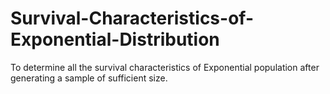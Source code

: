 # Survival-Characteristics-of-Exponential-Distribution
 To determine all the survival characteristics of Exponential population after generating a sample of sufficient size.
